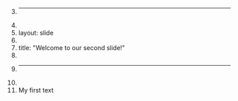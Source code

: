3.	---
4.	
5.	layout: slide
6.	
7.	title: "Welcome to our second slide!"
8.	
9.	---
10.	
11.	My first text
